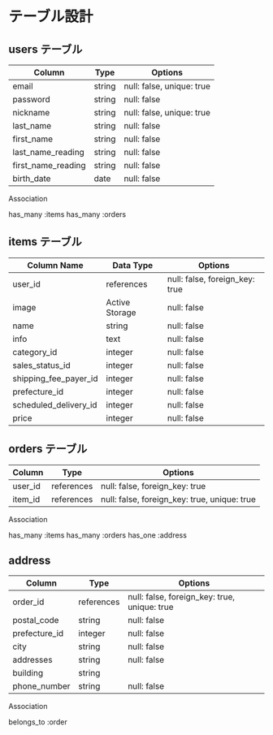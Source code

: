 # テーブル設計

## users テーブル

| Column             | Type   | Options                   |
| ------------------ | ------ | ------------------------- |
| email              | string | null: false, unique: true |
| password           | string | null: false               |
| nickname           | string | null: false, unique: true |
| last_name          | string | null: false               |
| first_name         | string | null: false               |
| last_name_reading  | string | null: false               |
| first_name_reading | string | null: false               |
| birth_date         | date   | null: false               |

Association

has_many :items
has_many :orders

## items テーブル

| Column Name           | Data Type      | Options                        |
| --------------------- | -------------- | ------------------------------ |
| user_id               | references     | null: false, foreign_key: true |
| image                 | Active Storage | null: false                    |
| name                  | string         | null: false                    |
| info                  | text           | null: false                    |
| category_id           | integer        | null: false                    |
| sales_status_id       | integer        | null: false                    |
| shipping_fee_payer_id | integer        | null: false                    |
| prefecture_id         | integer        | null: false                    |
| scheduled_delivery_id | integer        | null: false                    |
| price                 | integer        | null: false                    |

## orders テーブル

| Column  | Type       | Options                                      |
| ------- | ---------- | -------------------------------------------- |
| user_id | references | null: false, foreign_key: true               |
| item_id | references | null: false, foreign_key: true, unique: true |

Association

has_many :items
has_many :orders
has_one :address

## address

| Column        | Type       | Options                                      |
| ------------- | ---------- | -------------------------------------------- |
| order_id      | references | null: false, foreign_key: true, unique: true |
| postal_code   | string     | null: false                                  |
| prefecture_id | integer    | null: false                                  |
| city          | string     | null: false                                  |
| addresses     | string     | null: false                                  |
| building      | string     |                                              |
| phone_number  | string     | null: false                                  |

Association

belongs_to :order

